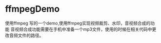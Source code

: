 # ffmpegDemo
使用ffmpeg 写的一个demo,使用ffmpeg实现视频裁剪、水印，音视频合成的功能
音视频合成功能需要在手机中准备一个mp3文件，使用的时候在相关代码中更改音频文件的路径。
